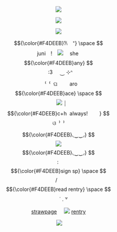 ![]()
<p align="center"

![](https://i.postimg.cc/G35HzJSs/Untitled736-20241028233440.png)
<p align="center"

![](https://i.postimg.cc/fTSkPt6q/Untitled737-20241028233457.png)
<p align="center"
  
![](https://komarev.com/ghpvc/?username=your-github-username&color=F4DEEB&abbreviated=true)
<p align="center"

$${\color{#F4DEEB}𐙚　⁺}  \space $$ juni　!　![](https://i.postimg.cc/hj9Q4LyD/Hello-IMG1721006663820.gif)　‎ she‎‎ ‎ $${\color{#F4DEEB}any}  $$‎ ‎ ‎ 	‎ ‎ :3‎ ‎ ‎ ‎ ‎ ⏝ ⊹ᐢ⠀
<p align="center"

　⁽‎ ‎ ⁠⁽‎ ‎ ⁠ଘ‎ 	‎ ‎ ‎ ‎ 　aro $${\color{#F4DEEB}ace}  \space $$ ‎ ‎ ‎ ‎ ![](https://64.media.tumblr.com/1c7b7ce14c30591acd981d285bfe4e65/b446c5c66747859d-f0/s75x75_c1/54c4d33c4b9a3fb558428cde8a71bdc235bba98b.gifv)‎‎ ‎ ‎ ‎ ‎ ┊　 $${\color{#F4DEEB}c+h ‎ always!  　　}   $$ ଓ‎ ‎‎ ⁠⁾⁠‎ ‎ ⁾
<p align="center"

$${\color{#F4DEEB}◟‿‿◞} $$ ![](https://i.postimg.cc/Z5n8qFDb/IMG-1774.gif)$${\color{#F4DEEB}◟‿‿◞} $$  ‎ ‎ ‎ :‎ ‎ ‎ ‎ ‎  $${\color{#F4DEEB}sign‎ sp‎‎}  \space $$ / ‎ ‎ ‎ $${\color{#F4DEEB}read‎ rentry}  \space $$   　　˙ . ꒷ 　　
<p align="center"

[strawpage](https://spireofdeciet.straw.page/)‎ ‎ ‎ ‎ ‎ ![](https://64.media.tumblr.com/480bb96ddc8bbd4cfa26e63a3689166d/7abebd50498642e8-e4/s75x75_c1/e3188fb3557db4f24a4d3ef6cb2218d4d1473191.gifv)‎ ‎ ‎ ‎ ‎ ‎ ‎ [rentry](https://rentry.co/twohundredshots)
<p align="center"

![]()
![](https://i.postimg.cc/3NVBP0b6/aaaaadib3.png)
<p align="center>

